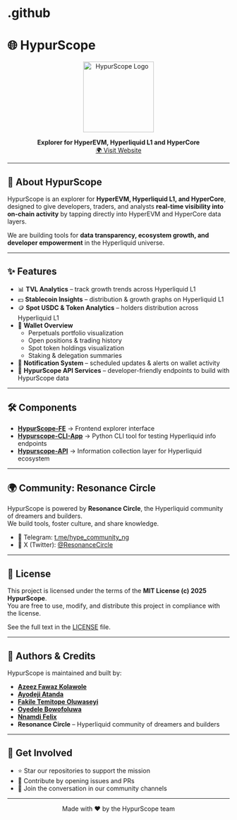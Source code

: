 # .github

# 🌐 HypurScope

<p align="center">
  <img src="https://github.com/hypurscope/hyperscope_Figma/blob/main/Brand%20Logo%2013.png" alt="HypurScope Logo" width="160"/>
</p>

<p align="center">
  <b>Explorer for HyperEVM, Hyperliquid L1 and HyperCore</b>  
  <br>
  <a href="https://hypurscope.vercel.app/">🌍 Visit Website</a>
</p>

---

## 🚀 About HypurScope
HypurScope is an explorer for **HyperEVM, Hyperliquid L1, and HyperCore**, designed to give developers, traders, and analysts **real-time visibility into on-chain activity** by tapping directly into HyperEVM and HyperCore data layers.  

We are building tools for **data transparency, ecosystem growth, and developer empowerment** in the Hyperliquid universe.  

---

## ✨ Features
- 📊 **TVL Analytics** – track growth trends across Hyperliquid L1  
- 💵 **Stablecoin Insights** – distribution & growth graphs on Hyperliquid L1  
- 🪙 **Spot USDC & Token Analytics** – holders distribution across Hyperliquid L1  
- 👛 **Wallet Overview**  
  - Perpetuals portfolio visualization  
  - Open positions & trading history  
  - Spot token holdings visualization  
  - Staking & delegation summaries  
- 🔔 **Notification System** – scheduled updates & alerts on wallet activity  
- 🔌 **HypurScope API Services** – developer-friendly endpoints to build with HypurScope data  

---

## 🛠️ Components
- **[HypurScope-FE](https://github.com/hypurscope/hypurscope-FE)** → Frontend explorer interface  
- **[Hypurscope-CLI-App](https://github.com/hypurscope/hypurscope_cli_app)** → Python CLI tool for testing Hyperliquid info endpoints  
- **[Hypurscope-API](https://github.com/hypurscope/hypurscope-api)** → Information collection layer for Hyperliquid ecosystem  

---

## 🌍 Community: Resonance Circle
HypurScope is powered by **Resonance Circle**, the Hyperliquid community of dreamers and builders.  
We build tools, foster culture, and share knowledge.  

- 💬 Telegram: [t.me/hype_community_ng](https://t.me/hype_community_ng)  
- 📰 X (Twitter): [@ResonanceCircle](https://x.com/Resonancecircle)  

---

## 📜 License
This project is licensed under the terms of the **MIT License (c) 2025 HypurScope**.  
You are free to use, modify, and distribute this project in compliance with the license.  

See the full text in the [LICENSE](./LICENSE) file. 

---

## 👥 Authors & Credits
HypurScope is maintained and built by:
- [**Azeez Fawaz Kolawole**](https://github.com/KolawoleFawaz)  
- [**Ayodeji Atanda**](https://github.com/deji-ice) 
- [**Fakile Temitope Oluwaseyi**](https://github.com/fakiletemmytope)  
- [**Oyedele Bowofoluwa**](https://github.com/heyGetafix)  
- [**Nnamdi Felix**](https://github.com/kryptrexlabs)
- **Resonance Circle** – Hyperliquid community of dreamers and builders 
---

## 🤝 Get Involved
- ⭐ Star our repositories to support the mission  
- 🐛 Contribute by opening issues and PRs  
- 📢 Join the conversation in our community channels  

---

<p align="center">
  Made with ❤️ by the HypurScope team  
</p>
